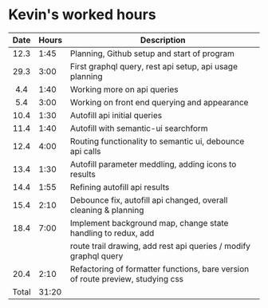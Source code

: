# Kevin's worked hours

| Date  | Hours | Description                                                                     |
| :---: | ----- | ------------------------------------------------------------------------------- |
| 12.3  | 1:45  | Planning, Github setup and start of program                                     |
| 29.3  | 3:00  | First graphql query, rest api setup, api usage planning                         |
|  4.4  | 1:40  | Working more on api queries                                                     |
|  5.4  | 3:00  | Working on front end querying and appearance                                    |
| 10.4  | 1:30  | Autofill api initial queries                                                    |
| 11.4  | 1:40  | Autofill with semantic-ui searchform                                            |
| 12.4  | 4:00  | Routing functionality to semantic ui, debounce api calls                        |
| 13.4  | 1:30  | Autofill parameter meddling, adding icons to results                            |
| 14.4  | 1:55  | Refining autofill api results                                                   |
| 15.4  | 2:10  | Debounce fix, autofill api changed, overall cleaning & planning                 |
| 18.4  | 7:00  | Implement background map, change state handling to redux, add                   |
|       |       | route trail drawing, add rest api queries / modify graphql query                |
| 20.4  | 2:10  | Refactoring of formatter functions, bare version of route preview, studying css |
| Total | 31:20 |                                                                                 |
